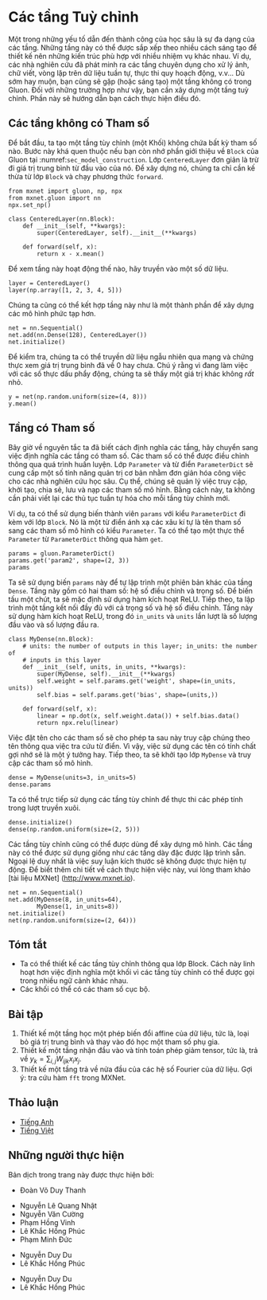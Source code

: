 <!-- ===================== Bắt đầu dịch Phần 1 ===================== -->
<!-- ========================================= REVISE PHẦN 1 - BẮT ĐẦU =================================== -->

<!--
# Custom Layers
-->

# Các tầng Tuỳ chỉnh

<!--
One of the reasons for the success of deep learning can be found in the wide range of layers that can be used in a deep network. 
This allows for a tremendous degree of customization and adaptation. 
For instance, scientists have invented layers for images, text, pooling, loops, dynamic programming, even for computer programs. 
Sooner or later you will encounter a layer that does not exist yet in Gluon, or even better, you will eventually invent a new layer that works well for your problem at hand. 
This is when it is time to build a custom layer. This section shows you how.
-->

<!-- UPDATE
One of factors behind deep learnings success is the availability of a wide range of layers that can be composed in creative ways to design architectures suitable for a wide variety of tasks.
For instance, researchers have invented layers specifically for handling images, text, looping over sequential data, performing dynamic programming, etc.
Sooner or later you will encounter (or invent) a layer that does not exist yet in Gluon,
In these cases, you must build a custom layer.
In this section, we show you how.
-->

Một trong những yếu tố dẫn đến thành công của học sâu là sự đa dạng của các tầng. 
Những tầng này có thể được sắp xếp theo nhiều cách sáng tạo để thiết kế nên những kiến trúc phù hợp với nhiều nhiệm vụ khác nhau. 
Ví dụ, các nhà nghiên cứu đã phát minh ra các tầng chuyên dụng cho xử lý ảnh, chữ viết, vòng lặp trên dữ liệu tuần tự, thực thi quy hoạch động, v.v...
Dù sớm hay muộn, bạn cũng sẽ gặp (hoặc sáng tạo) một tầng không có trong Gluon.
Đối với những trường hợp như vậy, bạn cần xây dựng một tầng tuỳ chỉnh. 
Phần này sẽ hướng dẫn bạn cách thực hiện điều đó.

<!--
## Layers without Parameters
-->

## Các tầng không có Tham số

<!--
Since this is slightly intricate, we start with a custom layer (also known as Block) that does not have any inherent parameters. 
Our first step is very similar to when we introduced blocks in :numref:`sec_model_construction`. 
The following `CenteredLayer` class constructs a layer that subtracts the mean from the input.
We build it by inheriting from the Block class and implementing the `forward` method.
-->

<!-- UPDATE
To start, we construct a custom layer (a Block) that does not have any parameters of its own. 
This should look familiar if you recall our introduction to Gluon's `Block` in :numref:`sec_model_construction`. 
The following `CenteredLayer` class simply subtracts the mean from its input. 
To build it, we simply need to inherit from the Block class and implement the `forward` method.
-->

Để bắt đầu, ta tạo một tầng tùy chỉnh (một Khối) không chứa bất kỳ 
tham số nào.
Bước này khá quen thuộc nếu bạn còn nhớ phần giới thiệu về `Block` của Gluon tại :numref:`sec_model_construction`.
Lớp `CenteredLayer` đơn giản là trừ đi giá trị trung bình từ đầu vào của nó.
Để xây dựng nó, chúng ta chỉ cần kế thừa từ lớp `Block` và chạy phương thức `forward`.

```{.python .input  n=1}
from mxnet import gluon, np, npx
from mxnet.gluon import nn
npx.set_np()

class CenteredLayer(nn.Block):
    def __init__(self, **kwargs):
        super(CenteredLayer, self).__init__(**kwargs)

    def forward(self, x):
        return x - x.mean()
```

<!--
Let us verify that our layer works as intended by feeding some data through it.
-->

Để xem tầng này hoạt động thế nào, hãy truyền vào một số dữ liệu.

```{.python .input  n=2}
layer = CenteredLayer()
layer(np.array([1, 2, 3, 4, 5]))
```

<!--
We can now incorporate our layer as a component in constructing more complex models.
-->

Chúng ta cũng có thể kết hợp tầng này như là một thành phần để xây dựng các mô hình phức tạp hơn.

```{.python .input  n=3}
net = nn.Sequential()
net.add(nn.Dense(128), CenteredLayer())
net.initialize()
```

<!--
Let's see whether the centering layer did its job. 
For that we send random data through the network and check whether the mean vanishes. 
Note that since we are dealing with floating point numbers, we are going to see a very small albeit typically nonzero number.
-->

<!-- UPDATE
As an extra sanity check, we can send random data through the network and check that the mean is in fact 0.
Because we are dealing with floating point numbers, we may still see a *very* small nonzero number due to quantization.
-->

Để kiểm tra, chúng ta có thể truyền dữ liệu ngẫu nhiên qua mạng và chứng thực xem giá trị trung bình đã về 0 hay chưa.
Chú ý rằng vì đang làm việc với các số thực dấu phẩy động, chúng ta sẽ thấy một giá trị khác không *rất* nhỏ.

```{.python .input  n=4}
y = net(np.random.uniform(size=(4, 8)))
y.mean()
```

<!-- ===================== Kết thúc dịch Phần 1 ===================== -->

<!-- ===================== Bắt đầu dịch Phần 2 ===================== -->

<!-- ========================================= REVISE PHẦN 1 - KẾT THÚC ===================================-->

<!-- ========================================= REVISE PHẦN 2 - BẮT ĐẦU ===================================-->

<!--
## Layers with Parameters
-->

## Tầng có Tham số

<!--
Now that we know how to define layers in principle, let's define layers with parameters. 
These can be adjusted through training. 
In order to simplify things for an avid deep learning researcher the `Parameter` class and the `ParameterDict` dictionary provide some basic housekeeping functionality. 
In particular, they govern access, initialization, sharing, saving and loading model parameters. 
For instance, this way we do not need to write custom serialization routines for each new custom layer.
-->

<!-- UPDATE
Now that we know how to define simple layers let us move on to defining layers with parameters that can be adjusted through training. 
To automate some of the routine work the `Parameter` class and the `ParameterDict` dictionary provide some basic housekeeping functionality.
In particular, they govern access, initialization, sharing, saving and loading model parameters. 
This way, among other benefits, we will not need to write custom serialization routines for every custom layer.
-->

Bây giờ về nguyên tắc ta đã biết cách định nghĩa các tầng, hãy chuyển sang việc định nghĩa các tầng có tham số.
Các tham số có thể được điều chỉnh thông qua quá trình huấn luyện.
Lớp `Parameter` và từ điển `ParameterDict` sẽ cung cấp một số tính năng quản trị cơ bản nhằm đơn giản hóa công việc cho các nhà nghiên cứu học sâu.
Cụ thể, chúng sẽ quản lý việc truy cập, khởi tạo, chia sẻ, lưu và nạp các tham số mô hình.
Bằng cách này, ta không cần phải viết lại các thủ tục tuần tự hóa cho mỗi tầng tùy chỉnh mới.

<!--
For instance, we can use the member variable `params` of the `ParameterDict` type that comes with the Block class. 
It is a dictionary that maps string type parameter names to model parameters in the `Parameter` type.
We can create a `Parameter` instance from `ParameterDict` via the `get` function.
-->

<!-- UPDATE
The `Block` class contains a `params` variable of the `ParameterDict` type. 
This dictionary maps strings representing parameter names to model parameters (of the `Parameter` type). 
The `ParameterDict` also supplied a `get` function that makes it easy to generate a new parameter with a specified name and shape.
-->

Ví dụ, ta có thể sử dụng biến thành viên `params` với kiểu `ParameterDict` đi kèm với lớp `Block`.
Nó là một từ điển ánh xạ các xâu kí tự là tên tham số sang các tham số mô hình có kiểu `Parameter`.
Ta có thể tạo một thực thể `Parameter` từ `ParameterDict` thông qua hàm `get`.

```{.python .input  n=7}
params = gluon.ParameterDict()
params.get('param2', shape=(2, 3))
params
```

<!--
Let's use this to implement our own version of the dense layer. 
It has two parameters: bias and weight. To make it a bit nonstandard, we bake in the ReLU activation as default. 
Next, we implement a fully connected layer with both weight and bias parameters.
It uses ReLU as an activation function, where `in_units` and `units` are the number of inputs and the number of outputs, respectively.
-->

<!-- UPDATE
We now have all the basic ingredients that we need to implement our own version of Gluon's `Dense` layer. 
Recall that this layer requires two parameters, one to represent the weight and another for the bias. 
In this implementation, we bake in the ReLU activation as a default.
In the `__init__` function, `in_units` and `units` denote the number of inputs and outputs, respectively.
-->

Ta sẽ sử dụng biến `params` này để tự lập trình một phiên bản khác của tầng `Dense`.
Tầng này gồm có hai tham số: hệ số điều chỉnh và trọng số. Để biến tấu một chút, ta sẽ mặc định sử dụng hàm kích hoạt ReLU.
Tiếp theo, ta lập trình một tầng kết nối đầy đủ với cả trọng số và hệ số điều chỉnh.
Tầng này sử dụng hàm kích hoạt ReLU, trong đó `in_units` và `units` lần lượt là số lượng đầu vào và số lượng đầu ra.


```{.python .input  n=19}
class MyDense(nn.Block):
    # units: the number of outputs in this layer; in_units: the number of
    # inputs in this layer
    def __init__(self, units, in_units, **kwargs):
        super(MyDense, self).__init__(**kwargs)
        self.weight = self.params.get('weight', shape=(in_units, units))
        self.bias = self.params.get('bias', shape=(units,))

    def forward(self, x):
        linear = np.dot(x, self.weight.data()) + self.bias.data()
        return npx.relu(linear)
```

<!--
Naming the parameters allows us to access them by name through dictionary lookup later. 
It is a good idea to give them instructive names. 
Next, we instantiate the `MyDense` class and access its model parameters.
-->

<!-- UPDATE
Naming our parameters allows us to access them by name through dictionary lookup later.
Generally, you will want to give your variables simple names that make their purpose clear.
Next, we instantiate the `MyDense` class and access its model parameters.
Note that the Block's name is automatically prepended to each Parameter's name.
-->

Việc đặt tên cho các tham số sẽ cho phép ta sau này truy cập chúng theo tên thông qua việc tra cứu từ điển.
Vì vậy, việc sử dụng các tên có tính chất gợi nhớ sẽ là một ý tưởng hay.
Tiếp theo, ta sẽ khởi tạo lớp `MyDense` và truy cập các tham số mô hình.

```{.python .input}
dense = MyDense(units=3, in_units=5)
dense.params
```

<!--
We can directly carry out forward calculations using custom layers.
-->

Ta có thể trực tiếp sử dụng các tầng tùy chỉnh để thực thi các phép tính trong lượt truyền xuôi.


```{.python .input  n=20}
dense.initialize()
dense(np.random.uniform(size=(2, 5)))
```

<!--
We can also construct models using custom layers. 
Once we have that we can use it just like the built-in dense layer. 
The only exception is that in our case size inference is not automatic. 
Please consult the [MXNet documentation](http://www.mxnet.io) for details on how to do this.
-->

<!-- UPDATE
We can also construct models using custom layers.
Once we have that we can use it just like the built-in dense layer.
The only exception is that in our case, shape inference is not automatic. 
If you are interested in these bells and whisteles, please consult the [MXNet documentation](http://www.mxnet.io) for details on how to implement shape inference in custom layers.
-->

Các tầng tùy chỉnh cũng có thể được dùng để xây dựng mô hình.
Các tầng này có thể được sử dụng giống như các tầng dày đặc được lập trình sẵn.
Ngoại lệ duy nhất là việc suy luận kích thước sẽ không được thực hiện tự động.
Để biết thêm chi tiết về cách thực hiện việc này, vui lòng tham khảo [tài liệu MXNet] (http://www.mxnet.io).

```{.python .input  n=19}
net = nn.Sequential()
net.add(MyDense(8, in_units=64),
        MyDense(1, in_units=8))
net.initialize()
net(np.random.uniform(size=(2, 64)))
```

<!-- ===================== Kết thúc dịch Phần 2 ===================== -->

<!-- ===================== Bắt đầu dịch Phần 3 ===================== -->

<!--
## Summary
-->

## Tóm tắt

<!--
* We can design custom layers via the Block class. This is more powerful than defining a block factory, since it can be invoked in many contexts.
* Blocks can have local parameters.
-->

<!-- UPDATE
* We can design custom layers via the Block class. This allows us to define flexible new layers that behave differently from any existing layers in the library.
* Once defined, custom layers can be invoked in arbitrary contexts and architectures.
* Blocks can have local parameters, which are stored as a `ParameterDict` object in each Blovk's `params` attribute.
-->

* Ta có thể thiết kế các tầng tùy chỉnh thông qua lớp Block. Cách này linh hoạt hơn việc định nghĩa một khối vì các tầng tùy chỉnh có thể được gọi trong nhiều ngữ cảnh khác nhau.
* Các khối có thể có các tham số cục bộ.


<!--
## Exercises
-->

## Bài tập

<!--
1. Design a layer that learns an affine transform of the data, i.e., it removes the mean and learns an additive parameter instead.
2. Design a layer that takes an input and computes a tensor reduction, i.e., it returns $y_k = \sum_{i, j} W_{ijk} x_i x_j$.
3. Design a layer that returns the leading half of the Fourier coefficients of the data. Hint: look up the `fft` function in MXNet.
-->

<!-- UPDATE
1. Design a layer that learns an affine transform of the data.
2. Design a layer that takes an input and computes a tensor reduction, i.e., it returns $y_k = \sum_{i, j} W_{ijk} x_i x_j$.
3. Design a layer that returns the leading half of the Fourier coefficients of the data. Hint: look up the `fft` function in MXNet.
-->

1. Thiết kế một tầng học một phép biến đổi affine của dữ liệu, tức là, loại bỏ giá trị trung bình và thay vào đó học một tham số phụ gia. <!--  -->
2. Thiết kế một tầng nhận đầu vào và tính toán phép giảm tensor, tức là, trả về $y_k = \sum_{i, j} W_{ijk} x_i x_j$.
3. Thiết kế một tầng trả về nửa đầu của các hệ số Fourier của dữ liệu. Gợi ý: tra cứu hàm `fft` trong MXNet.

<!-- ===================== Kết thúc dịch Phần 3 ===================== -->
<!-- ========================================= REVISE PHẦN 2 - KẾT THÚC ===================================-->

<!--
## [Discussions](https://discuss.mxnet.io/t/2328)
-->

## Thảo luận
* [Tiếng Anh](https://discuss.mxnet.io/t/2328)
* [Tiếng Việt](https://forum.machinelearningcoban.com/c/d2l)

## Những người thực hiện
Bản dịch trong trang này được thực hiện bởi:
<!--
Tác giả của mỗi Pull Request điền tên mình và tên những người review mà bạn thấy
hữu ích vào từng phần tương ứng. Mỗi dòng một tên, bắt đầu bằng dấu `*`.

Lưu ý:
* Nếu reviewer không cung cấp tên, bạn có thể dùng tên tài khoản GitHub của họ
với dấu `@` ở đầu. Ví dụ: @aivivn.

* Tên đầy đủ của các reviewer có thể được tìm thấy tại https://github.com/aivivn/d2l-vn/blob/master/docs/contributors_info.md
-->

* Đoàn Võ Duy Thanh
<!-- Phần 1 -->
* Nguyễn Lê Quang Nhật
* Nguyễn Văn Cường
* Phạm Hồng Vinh
* Lê Khắc Hồng Phúc
* Phạm Minh Đức
<!-- Phần 2 -->
* Nguyễn Duy Du
* Lê Khắc Hồng Phúc

<!-- Phần 3 -->
* Nguyễn Duy Du
* Lê Khắc Hồng Phúc
